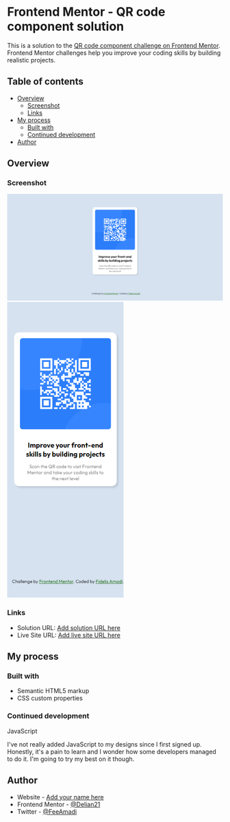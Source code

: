 # Frontend Mentor - QR code component solution

This is a solution to the [QR code component challenge on Frontend Mentor](https://www.frontendmentor.io/challenges/qr-code-component-iux_sIO_H). Frontend Mentor challenges help you improve your coding skills by building realistic projects. 

## Table of contents

- [Overview](#overview)
  - [Screenshot](#screenshot)
  - [Links](#links)
- [My process](#my-process)
  - [Built with](#built-with)
  - [Continued development](#continued-development)
- [Author](#author)

## Overview

### Screenshot

![](screenshots/Opera%20Snapshot_2022-08-19_193541_127.0.0.1.png)
![](screenshots/Opera%20Snapshot_2022-08-19_193902_127.0.0.1.png)

### Links

- Solution URL: [Add solution URL here](https://your-solution-url.com)
- Live Site URL: [Add live site URL here](https://your-live-site-url.com)

## My process

### Built with

- Semantic HTML5 markup
- CSS custom properties

### Continued development
JavaScript

I've not really added JavaScript to my designs since I first signed up. Honestly, it's a pain to learn and I wonder how some developers managed to do it. I'm going to try my best on it though. 

## Author

- Website - [Add your name here](https://www.your-site.com)
- Frontend Mentor - [@Delian21](https://www.frontendmentor.io/profile/Delian21)
- Twitter - [@FeeAmadi](https://www.twitter.com/FeeAmadi)

